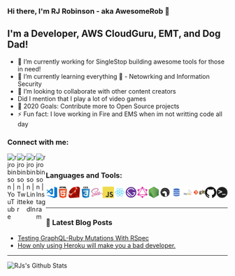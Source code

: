 ### Hi there, I'm RJ Robinson - aka AwesomeRob 👋

## I'm a Developer, AWS CloudGuru, EMT, and Dog Dad!
- 🔭 I’m currently working for SingleStop building awesome tools for those in need!
- 🌱 I’m currently learning everything 🤣 - Netowrking and Information Security
- 👯 I’m looking to collaborate with other content creators
- Did I mention that I play a lot of video games
- 🥅 2020 Goals: Contribute more to Open Source projects
- ⚡ Fun fact: I love working in Fire and EMS when im not writting code all day

### Connect with me:

[<img align="left" alt="rjrobinson | YouTube" width="22px" src="https://cdn.jsdelivr.net/npm/simple-icons@v3/icons/youtube.svg" />][youtube]
[<img align="left" alt="rjrobinson | Twitter" width="22px" src="https://cdn.jsdelivr.net/npm/simple-icons@v3/icons/twitter.svg" />][twitter]
[<img align="left" alt="rjrobinson | LinkedIn" width="22px" src="https://cdn.jsdelivr.net/npm/simple-icons@v3/icons/linkedin.svg" />][linkedin]
[<img align="left" alt="rjrobinson | Instagram" width="22px" src="https://cdn.jsdelivr.net/npm/simple-icons@v3/icons/instagram.svg" />][instagram]

<br />

### Languages and Tools:

[<img align="left" alt="Visual Studio Code" width="26px" src="https://raw.githubusercontent.com/github/explore/80688e429a7d4ef2fca1e82350fe8e3517d3494d/topics/visual-studio-code/visual-studio-code.png" />][linkedin]
[<img align="left" alt="HTML5" width="26px" src="https://raw.githubusercontent.com/github/explore/80688e429a7d4ef2fca1e82350fe8e3517d3494d/topics/html/html.png" />][linkedin]
[<img align="left" alt="HTML5" width="26px" src="https://raw.githubusercontent.com/github/explore/80688e429a7d4ef2fca1e82350fe8e3517d3494d/topics/ruby/ruby.png" />][linkedin]
[<img align="left" alt="CSS3" width="26px" src="https://raw.githubusercontent.com/github/explore/80688e429a7d4ef2fca1e82350fe8e3517d3494d/topics/css/css.png" />][linkedin]
[<img align="left" alt="Sass" width="26px" src="https://raw.githubusercontent.com/github/explore/80688e429a7d4ef2fca1e82350fe8e3517d3494d/topics/sass/sass.png" />][linkedin]
[<img align="left" alt="JavaScript" width="26px" src="https://raw.githubusercontent.com/github/explore/80688e429a7d4ef2fca1e82350fe8e3517d3494d/topics/javascript/javascript.png" />][linkedin]
[<img align="left" alt="React" width="26px" src="https://raw.githubusercontent.com/github/explore/80688e429a7d4ef2fca1e82350fe8e3517d3494d/topics/react/react.png" />][linkedin]
[<img align="left" alt="Gatsby" width="26px" src="https://raw.githubusercontent.com/github/explore/e94815998e4e0713912fed477a1f346ec04c3da2/topics/gatsby/gatsby.png" />][linkedin]
[<img align="left" alt="GraphQL" width="26px" src="https://raw.githubusercontent.com/github/explore/80688e429a7d4ef2fca1e82350fe8e3517d3494d/topics/graphql/graphql.png" />][linkedin]
[<img align="left" alt="Node.js" width="26px" src="https://raw.githubusercontent.com/github/explore/80688e429a7d4ef2fca1e82350fe8e3517d3494d/topics/nodejs/nodejs.png" />][linkedin]
[<img align="left" alt="Deno" width="26px" src="https://raw.githubusercontent.com/github/explore/361e2821e2dea67711cde99c9c40ed357061cf27/topics/deno/deno.png" />][linkedin]
[<img align="left" alt="SQL" width="26px" src="https://raw.githubusercontent.com/github/explore/80688e429a7d4ef2fca1e82350fe8e3517d3494d/topics/sql/sql.png" />][linkedin]
[<img align="left" alt="MySQL" width="26px" src="https://raw.githubusercontent.com/github/explore/80688e429a7d4ef2fca1e82350fe8e3517d3494d/topics/mysql/mysql.png" />][linkedin]
[<img align="left" alt="Git" width="26px" src="https://raw.githubusercontent.com/github/explore/80688e429a7d4ef2fca1e82350fe8e3517d3494d/topics/git/git.png" />][linkedin]
[<img align="left" alt="GitHub" width="26px" src="https://raw.githubusercontent.com/github/explore/78df643247d429f6cc873026c0622819ad797942/topics/github/github.png" />][linkedin]
[<img align="left" alt="HTML5" width="26px" src="https://raw.githubusercontent.com/github/explore/80688e429a7d4ef2fca1e82350fe8e3517d3494d/topics/terminal/terminal.png" />][linkedin]

<br />
<br />

---

### 📕 Latest Blog Posts
<!-- BLOG-POST-LIST:START -->
- [Testing GraphQL-Ruby Mutations With RSpec](https://medium.com/@RJrobinson/testing-graphql-ruby-mutations-with-rspec-f5c7d02b1e58?source=rss-3a1e7768af4------2)
- [How only using Heroku will make you a bad developer.](https://medium.com/@RJrobinson/how-only-using-heroku-will-make-you-a-bad-developer-4c1570f56f92?source=rss-3a1e7768af4------2)
<!-- BLOG-POST-LIST:END -->

---

<img align="left" alt="RJs's Github Stats" src="https://github-readme-stats.vercel.app/api?username=rjrobinson&show_icons=true&hide_border=true" />

[website]: https://awesomerob.dev
[twitter]: https://twitter.com/rjrobinson
[youtube]: https://youtube.com/rjrobinson
[instagram]: https://instagram.com/rjrobinson82
[linkedin]: https://linkedin.com/in/robert-j-robinson